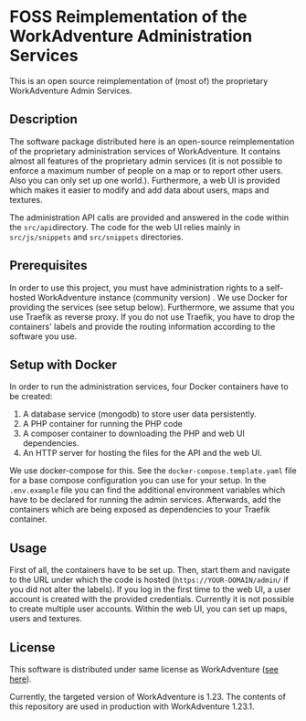 FOSS Reimplementation of the WorkAdventure Administration Services
========================================================

This is an open source reimplementation of (most of) the proprietary WorkAdventure Admin Services.

Description
----------------

The software package distributed here is an open-source reimplementation of the proprietary administration services of WorkAdventure. It contains almost all features of the proprietary admin services (it is not possible to enforce a maximum number of people on a map or to report other users. Also you can only set up one world.). 
Furthermore, a web UI is provided which makes it easier to  modify and add data about users, maps and textures.

The administration API calls are provided and answered in the code within the `src/api`directory. The code for the web UI relies  mainly in `src/js/snippets` and `src/snippets` directories. 

Prerequisites
-------------
In order to use this project, you must have administration rights to a self-hosted WorkAdventure instance (community version) . We use Docker for providing the services (see setup below). Furthermore, we assume that you use Traefik as reverse proxy. If you do not use Traefik, you have to drop the containers' labels and provide the routing information according to the software you use.


Setup with Docker
-------------------------

In order to run the administration services, four Docker containers have to be created:
1. A database service (mongodb) to store user data persistently.
2. A PHP container for running the PHP code
3. A  composer container to downloading the PHP and web UI dependencies.
4. An HTTP server for hosting the files for the API and the web UI.

We use docker-compose for this.  See the `docker-compose.template.yaml` file  for a base compose configuration you can use for your setup. In the `.env.example` file you can find the additional environment variables which have to be declared for running the admin services. Afterwards, add the containers which are being exposed as dependencies to your Traefik container.

Usage
-----------------------

First of all, the containers have to be set up. Then, start them and navigate to the URL under which the code is hosted (`https://YOUR-DOMAIN/admin/` if you did not alter the labels). If you log in the first time to the  web UI, a user account is created with the provided credentials. Currently it is not possible to create multiple user accounts.
Within the web UI, you can set up maps, users and textures.

License
-----------
This software is distributed under same license as WorkAdventure ([see here](https://workadventu.re/faq/license "see here")).

Currently, the targeted version of WorkAdventure is 1.23. The contents of this repository are used in production with WorkAdventure 1.23.1.